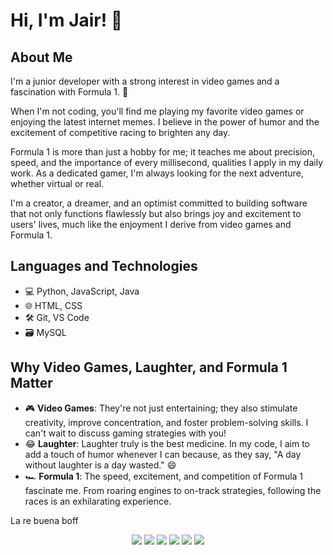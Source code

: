 # Hi, I'm Jair! 👋

## About Me
I'm a junior developer with a strong interest in video games and a fascination with Formula 1. 🏁

When I'm not coding, you'll find me playing my favorite video games or enjoying the latest internet memes. I believe in the power of humor and the excitement of competitive racing to brighten any day.

Formula 1 is more than just a hobby for me; it teaches me about precision, speed, and the importance of every millisecond, qualities I apply in my daily work. As a dedicated gamer, I'm always looking for the next adventure, whether virtual or real.

I'm a creator, a dreamer, and an optimist committed to building software that not only functions flawlessly but also brings joy and excitement to users' lives, much like the enjoyment I derive from video games and Formula 1.

## Languages and Technologies
- 💻 Python, JavaScript, Java
- 🌐 HTML, CSS
- 🛠️ Git, VS Code
- 🗃️ MySQL
  
## Why Video Games, Laughter, and Formula 1 Matter
- 🎮 **Video Games**: They're not just entertaining; they also stimulate creativity, improve concentration, and foster problem-solving skills. I can't wait to discuss gaming strategies with you!
- 😂 **Laughter**: Laughter truly is the best medicine. In my code, I aim to add a touch of humor whenever I can because, as they say, "A day without laughter is a day wasted." 😄
- 🏎️ **Formula 1**: The speed, excitement, and competition of Formula 1 fascinate me. From roaring engines to on-track strategies, following the races is an exhilarating experience.

La re buena boff

<p align="center">
  <img src="https://img.shields.io/badge/-JavaScript-black?style=flat-square&logo=javascript">
  <img src="https://img.shields.io/badge/-HTML5-E34F26?style=flat-square&logo=html5&logoColor=white">
  <img src="https://img.shields.io/badge/-CSS3-1572B6?style=flat-square&logo=css3">
  <img src="https://img.shields.io/badge/-Bootstrap-563D7C?style=flat-square&logo=bootstrap">
  <img src="https://img.shields.io/badge/-GitHub-181717?style=flat-square&logo=github">
  <img src="https://img.shields.io/badge/-MySQL-4479A1?style=flat-square&logo=mysql&logoColor=white">
</p>
